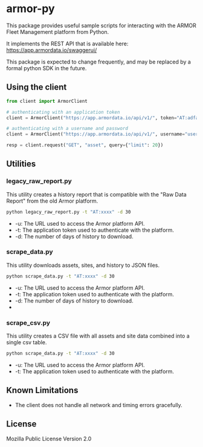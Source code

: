 # armor-py


This package provides useful sample scripts for interacting with the ARMOR Fleet Management platform from Python.

It implements the REST API that is available here: https://app.armordata.io/swaggerui/

This package is expected to change frequently, and may be replaced by a formal python SDK in the future.

## Using the client
```python
from client import ArmorClient

# authenticating with an application token
client = ArmorClient("https://app.armordata.io/api/v1/", token="AT:adfasdf....asdfasd")

# authenticating with a username and password
client = ArmorClient("https://app.armordata.io/api/v1/", username="user@domain.com", password="password")

resp = client.request("GET", "asset", query={"limit": 20})
```

## Utilities
### legacy_raw_report.py
This utility creates a history report that is compatible with the "Raw Data Report" from the old Armor platform.
```bash
python legacy_raw_report.py -t "AT:xxxx" -d 30
```
* -u: The URL used to access the Armor platform API.
* -t: The application token used to authenticate with the platform.
* -d: The number of days of history to download.

### scrape_data.py
This utility downloads assets, sites, and history to JSON files.
```bash
python scrape_data.py -t "AT:xxxx" -d 30
```
* -u: The URL used to access the Armor platform API.
* -t: The application token used to authenticate with the platform.
* -d: The number of days of history to download.
* 
### scrape_csv.py
This utility creates a CSV file with all assets and site data combined into a single csv table.
```bash
python scrape_data.py -t "AT:xxxx" -d 30
```
* -u: The URL used to access the Armor platform API.
* -t: The application token used to authenticate with the platform.

## Known Limitations
* The client does not handle all network and timing errors gracefully.

## License

Mozilla Public License Version 2.0
